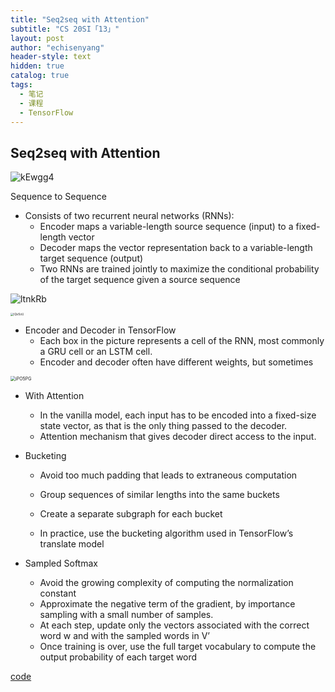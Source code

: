 ```yaml
---
title: "Seq2seq with Attention"
subtitle: "CS 20SI「13」"
layout: post
author: "echisenyang"
header-style: text
hidden: true
catalog: true
tags:
  - 笔记
  - 课程
  - TensorFlow
---
```




## Seq2seq with Attention

![kEwgg4](https://gitee.com/echisenyang/GiteeForUpicUse/raw/master/uPic/kEwgg4.png)

Sequence to Sequence

- Consists of two recurrent neural networks (RNNs):
  - Encoder maps a variable-length source sequence (input) to a fixed-length vector
  - Decoder maps the vector representation back to a variable-length target sequence (output)
  - Two RNNs are trained jointly to maximize the conditional probability of the target sequence given a source sequence

![ltnkRb](https://gitee.com/echisenyang/GiteeForUpicUse/raw/master/uPic/ltnkRb.png)

<img src="https://gitee.com/echisenyang/GiteeForUpicUse/raw/master/uPic/lQv5oU.png" alt="lQv5oU" style="zoom: 33%;" />

- Encoder and Decoder in TensorFlow
  - Each box in the picture represents a cell of the RNN, most commonly a GRU cell or an LSTM cell.
  - Encoder and decoder often have different weights, but sometimes

<img src="https://gitee.com/echisenyang/GiteeForUpicUse/raw/master/uPic/iPO5PG.png" alt="iPO5PG" style="zoom: 50%;" />

- With Attention
  - In the vanilla model, each input has to be encoded into a fixed-size state vector, as that is the only thing passed to the decoder.
  - Attention mechanism that gives decoder direct access to the input.

- Bucketing

  - Avoid too much padding that leads to extraneous computation
  - Group sequences of similar lengths into the same buckets

  - Create a separate subgraph for each bucket
  - In practice, use the bucketing algorithm used in TensorFlow’s translate model

- Sampled Softmax

  - Avoid the growing complexity of computing the normalization constant
  - Approximate the negative term of the gradient, by importance sampling with a small number of samples.
  - At each step, update only the vectors associated with the correct word w and with the sampled words in V’
  - Once training is over, use the full target vocabulary to compute the output probability of each target word

[code](https://github.com/chiphuyen/stanford-tensorflow-tutorials/tree/master/assignments/chatbot)

